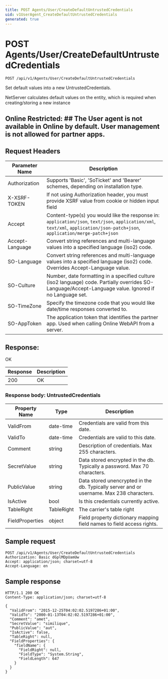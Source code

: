 ```yaml
---
title: POST Agents/User/CreateDefaultUntrustedCredentials
uid: v1UserAgent_CreateDefaultUntrustedCredentials
generated: true
---
```


# POST Agents/User/CreateDefaultUntrustedCredentials

```http
POST /api/v1/Agents/User/CreateDefaultUntrustedCredentials
```

Set default values into a new UntrustedCredentials.


NetServer calculates default values on the entity, which is required when creating/storing a new instance


## Online Restricted: ## The User agent is not available in Online by default. User management is not allowed for partner apps.







## Request Headers

| Parameter Name | Description |
|----------------|-------------|
| Authorization  | Supports 'Basic', 'SoTicket' and 'Bearer' schemes, depending on installation type. |
| X-XSRF-TOKEN   | If not using Authorization header, you must provide XSRF value from cookie or hidden input field |
| Accept         | Content-type(s) you would like the response in: `application/json`, `text/json`, `application/xml`, `text/xml`, `application/json-patch+json`, `application/merge-patch+json` |
| Accept-Language | Convert string references and multi-language values into a specified language (iso2) code. |
| SO-Language | Convert string references and multi-language values into a specified language (iso2) code. Overrides Accept-Language value. |
| SO-Culture | Number, date formatting in a specified culture (iso2 language) code. Partially overrides SO-Language/Accept-Language value. Ignored if no Language set. |
| SO-TimeZone | Specify the timezone code that you would like date/time responses converted to. |
| SO-AppToken | The application token that identifies the partner app. Used when calling Online WebAPI from a server. |


## Response:

OK

| Response | Description |
|----------------|-------------|
| 200 | OK |

### Response body: UntrustedCredentials

| Property Name | Type |  Description |
|----------------|------|--------------|
| ValidFrom | date-time | Credentials are valid from this date. |
| ValidTo | date-time | Credentials are valid to this date. |
| Comment | string | Description of credentials. Max 255 characters. |
| SecretValue | string | Data stored encrypted in the db. Typically a password. Max 70 characters. |
| PublicValue | string | Data stored unencrypted in the db.  Typically server and or username. Max 238 characters. |
| IsActive | bool | Is this credentials currently active. |
| TableRight | TableRight | The carrier's table right |
| FieldProperties | object | Field property dictionary mapping field names to field access rights. |

## Sample request

```http!
POST /api/v1/Agents/User/CreateDefaultUntrustedCredentials
Authorization: Basic dGplMDpUamUw
Accept: application/json; charset=utf-8
Accept-Language: en
```

## Sample response

```http_
HTTP/1.1 200 OK
Content-Type: application/json; charset=utf-8

{
  "ValidFrom": "2015-12-25T04:02:02.5197286+01:00",
  "ValidTo": "2000-01-13T04:02:02.5197286+01:00",
  "Comment": "amet",
  "SecretValue": "similique",
  "PublicValue": "aut",
  "IsActive": false,
  "TableRight": null,
  "FieldProperties": {
    "fieldName": {
      "FieldRight": null,
      "FieldType": "System.String",
      "FieldLength": 647
    }
  }
}
```